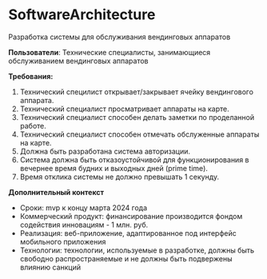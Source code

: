 # SoftwareArchitecture
Разработка системы для обслуживания вендинговых аппаратов

**Пользователи**: Технические специалисты, занимающиеся обслуживанием вендинговых аппаратов

**Требования:**
1. Технический специлист открывает/закрывает ячейку вендингового аппарата.
2. Технический специалист просматривает аппараты на карте.
3. Технический специалист способен делать заметки по проделанной работе.
4. Технический специалист способен отмечать обслуженные аппараты на карте.
6. Должна быть разработана система авторизации.
7. Система должна быть отказоустойчивой для функционирования в вечернее время будних и выходных дней (prime time).
8. Время отклика системы не должно превышать 1 секунду.

**Дополнительный контекст**
* Сроки: mvp к концу марта 2024 года
* Коммерческий продукт: финансирование производится фондом содействия инновациям - 1 млн. руб.
* Реализация: веб-приложение, адаптированное под интерфейс мобильного приложения
* Технологии: технологии, используемые в разработке, должны быть свободно распространяемые и не должны быть подвержены влиянию санкций
